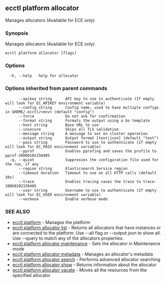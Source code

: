 ## ecctl platform allocator

Manages allocators (Available for ECE only)

### Synopsis

Manages allocators (Available for ECE only)

```
ecctl platform allocator [flags]
```

### Options

```
  -h, --help   help for allocator
```

### Options inherited from parent commands

```
      --apikey string      API key to use to authenticate (If empty will look for EC_APIKEY environment variable)
      --config string      Config name, used to have multiple configs in $HOME/.ecctl/<env> (default "config")
      --force              Do not ask for confirmation
      --format string      Formats the output using a Go template
      --host string        Base URL to use
      --insecure           Skips all TLS validation
      --message string     A message to set on cluster operation
      --output string      Output format [text|json] (default "text")
      --pass string        Password to use to authenticate (If empty will look for EC_PASS environment variable)
      --pprof              Enables pprofing and saves the profile to pprof-20060102150405
  -q, --quiet              Suppresses the configuration file used for the run, if any
      --region string      Elasticsearch Service region
      --timeout duration   Timeout to use on all HTTP calls (default 30s)
      --trace              Enables tracing saves the trace to trace-20060102150405
      --user string        Username to use to authenticate (If empty will look for EC_USER environment variable)
      --verbose            Enable verbose mode
```

### SEE ALSO

* [ecctl platform](ecctl_platform.md)	 - Manages the platform
* [ecctl platform allocator list](ecctl_platform_allocator_list.md)	 - Returns all allocators that have instances or are connected to the platform. Use --all flag or --output json to show all. Use --query to match any of the allocators properties.
* [ecctl platform allocator maintenance](ecctl_platform_allocator_maintenance.md)	 - Sets the allocator in Maintenance mode
* [ecctl platform allocator metadata](ecctl_platform_allocator_metadata.md)	 - Manages an allocator's metadata
* [ecctl platform allocator search](ecctl_platform_allocator_search.md)	 - Performs advanced allocator searching
* [ecctl platform allocator show](ecctl_platform_allocator_show.md)	 - Returns information about the allocator
* [ecctl platform allocator vacate](ecctl_platform_allocator_vacate.md)	 - Moves all the resources from the specified allocator

